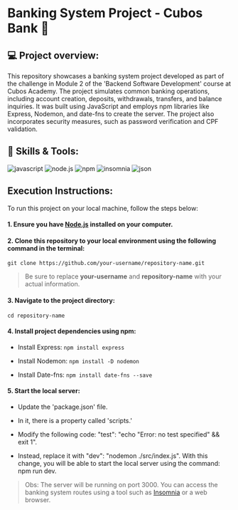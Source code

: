 # Banking System Project - Cubos Bank 💸

## 💻 Project overview:

This repository showcases a banking system project developed as part of the challenge in Module 2 of the 'Backend Software Development' course at Cubos Academy. The project simulates common banking operations, including account creation, deposits, withdrawals, transfers, and balance inquiries. It was built using JavaScript and employs npm libraries like Express, Nodemon, and date-fns to create the server. The project also incorporates security measures, such as password verification and CPF validation.

## 🔧 Skills & Tools:
![javascript](https://img.shields.io/badge/JavaScript-323330?style=for-the-badge&logo=javascript&logoColor=F7DF1E)
![node.js](https://img.shields.io/badge/Node%20js-339933?style=for-the-badge&logo=nodedotjs&logoColor=white)
![npm](https://img.shields.io/badge/npm-CB3837?style=for-the-badge&logo=npm&logoColor=white)
![insomnia](https://img.shields.io/badge/Insomnia-5849be?style=for-the-badge&logo=Insomnia&logoColor=white)
![json](https://img.shields.io/badge/json-5E5C5C?style=for-the-badge&logo=json&logoColor=white)

## Execution Instructions:

To run this project on your local machine, follow the steps below:

#### 1. Ensure you have <a href="https://nodejs.org/en">Node.js</a> installed on your computer.

#### 2. Clone this repository to your local environment using the following command in the terminal:

`git clone https://github.com/your-username/repository-name.git`

> Be sure to replace **your-username** and **repository-name** with your actual information.

#### 3. Navigate to the project directory:

`cd repository-name`

#### 4. Install project dependencies using npm:

* Install Express: `npm install express`

* Install Nodemon: `npm install -D nodemon`

* Install Date-fns: `npm install date-fns --save`

#### 5. Start the local server:

* Update the 'package.json' file. 

* In it, there is a property called 'scripts.' 

* Modify the following code: "test": "echo \"Error: no test specified\" && exit 1". 

* Instead, replace it with "dev": "nodemon ./src/index.js". With this change, you will be able to start the local server using the command: npm run dev.


> Obs: The server will be running on port 3000. You can access the banking system routes using a tool such as <a href="https://insomnia.rest/download">Insomnia</a> or a web browser.

